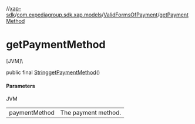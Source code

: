 //[xap-sdk](../../../index.md)/[com.expediagroup.sdk.xap.models](../index.md)/[ValidFormsOfPayment](index.md)/[getPaymentMethod](get-payment-method.md)

# getPaymentMethod

[JVM]\

public final [String](https://docs.oracle.com/javase/8/docs/api/java/lang/String.html)[getPaymentMethod](get-payment-method.md)()

#### Parameters

JVM

| | |
|---|---|
| paymentMethod | The payment method. |
